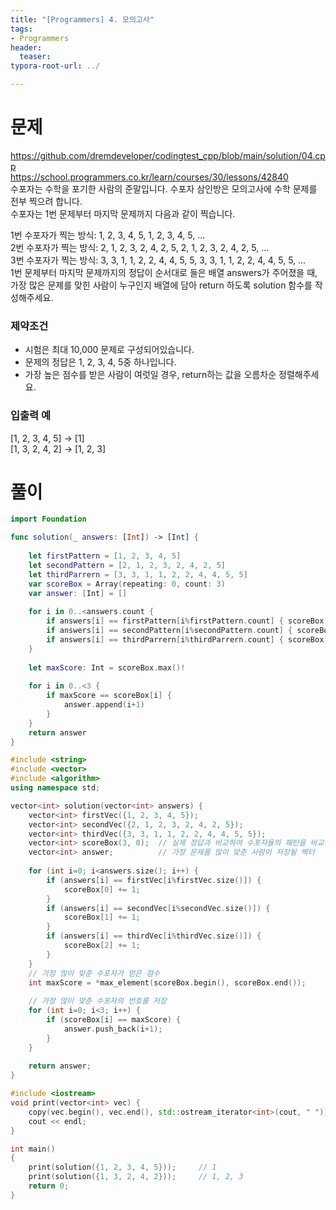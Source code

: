 ```yaml
---
title: "[Programmers] 4. 모의고사"
tags: 
- Programmers
header: 
  teaser: 
typora-root-url: ../

---
```


<!-- <img src="/assets/img/2025-05-08-[UIKit]-tableView2/1.png" alt="1" width="50%"> -->

<!-- <img src="{{ '/assets/img/2025-05-08-[UIKit]-tableView2/1.png' | relative_url }}" alt="이미지" width="30%"> -->

# 문제
https://github.com/dremdeveloper/codingtest_cpp/blob/main/solution/04.cpp  
https://school.programmers.co.kr/learn/courses/30/lessons/42840  
수포자는 수학을 포기한 사람의 준말입니다. 수포자 삼인방은 모의고사에 수학 문제를 전부 찍으려 합니다.   
수포자는 1번 문제부터 마지막 문제까지 다음과 같이 찍습니다.  

1번 수포자가 찍는 방식: 1, 2, 3, 4, 5, 1, 2, 3, 4, 5, ...  
2번 수포자가 찍는 방식: 2, 1, 2, 3, 2, 4, 2, 5, 2, 1, 2, 3, 2, 4, 2, 5, ...  
3번 수포자가 찍는 방식: 3, 3, 1, 1, 2, 2, 4, 4, 5, 5, 3, 3, 1, 1, 2, 2, 4, 4, 5, 5, ...  
1번 문제부터 마지막 문제까지의 정답이 순서대로 들은 배열 answers가 주어졌을 때, 가장 많은 문제를 맞힌 사람이 누구인지 배열에 담아 return 하도록 solution 함수를 작성해주세요.

### 제약조건
- 시험은 최대 10,000 문제로 구성되어있습니다.
- 문제의 정답은 1, 2, 3, 4, 5중 하나입니다.
- 가장 높은 점수를 받은 사람이 여럿일 경우, return하는 값을 오름차순 정렬해주세요.

### 입출력 예
[1, 2, 3, 4, 5]	-> [1]  
[1, 3, 2, 4, 2] -> [1, 2, 3]

# 풀이
```swift
import Foundation

func solution(_ answers: [Int]) -> [Int] {
    
    let firstPattern = [1, 2, 3, 4, 5]
    let secondPattern = [2, 1, 2, 3, 2, 4, 2, 5]
    let thirdParrern = [3, 3, 1, 1, 2, 2, 4, 4, 5, 5]
    var scoreBox = Array(repeating: 0, count: 3)
    var answer: [Int] = []
    
    for i in 0..<answers.count {
        if answers[i] == firstPattern[i%firstPattern.count] { scoreBox[0] += 1 }
        if answers[i] == secondPattern[i%secondPattern.count] { scoreBox[1] += 1 }
        if answers[i] == thirdParrern[i%thirdParrern.count] { scoreBox[2] += 1 }
    }
    
    let maxScore: Int = scoreBox.max()!
    
    for i in 0..<3 {
        if maxScore == scoreBox[i] {
            answer.append(i+1)
        }
    }
    return answer
}
```

```c++
#include <string>
#include <vector>
#include <algorithm>
using namespace std;

vector<int> solution(vector<int> answers) {
    vector<int> firstVec({1, 2, 3, 4, 5});
    vector<int> secondVec({2, 1, 2, 3, 2, 4, 2, 5});
    vector<int> thirdVec({3, 3, 1, 1, 2, 2, 4, 4, 5, 5});
    vector<int> scoreBox(3, 0);  // 실제 정답과 비교하여 수포자들의 패턴을 비교해서 맞춘 개수
    vector<int> answer;          // 가장 문제를 많이 맞춘 사람이 저장될 벡터
    
    for (int i=0; i<answers.size(); i++) {
        if (answers[i] == firstVec[i%firstVec.size()]) {
            scoreBox[0] += 1;
        }
        if (answers[i] == secondVec[i%secondVec.size()]) {
            scoreBox[1] += 1;
        }
        if (answers[i] == thirdVec[i%thirdVec.size()]) {
            scoreBox[2] += 1;
        }
    }
    // 가장 많이 맞춘 수포자가 얻은 점수
    int maxScore = *max_element(scoreBox.begin(), scoreBox.end());
    
    // 가장 많이 맞춘 수포자의 번호를 저장
    for (int i=0; i<3; i++) {
        if (scoreBox[i] == maxScore) {
            answer.push_back(i+1);
        }
    }
    
    return answer;
}

#include <iostream>
void print(vector<int> vec) {
    copy(vec.begin(), vec.end(), std::ostream_iterator<int>(cout, " "));
    cout << endl;
}

int main()
{
    print(solution({1, 2, 3, 4, 5}));     // 1
    print(solution({1, 3, 2, 4, 2}));     // 1, 2, 3
    return 0;
}
```